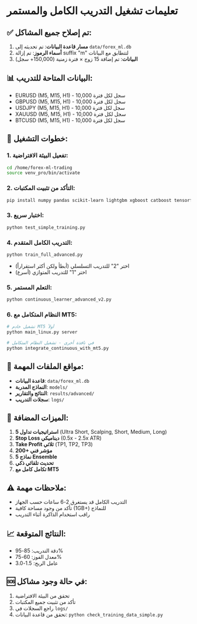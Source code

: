 # تعليمات تشغيل التدريب الكامل والمستمر

## ✅ تم إصلاح جميع المشاكل:

1. **مسار قاعدة البيانات**: تم تحديثه إلى `data/forex_ml.db`
2. **أسماء الرموز**: تم إزالة suffix "m" لتتطابق مع البيانات
3. **البيانات**: تم إضافة 15 زوج × فترة زمنية (150,000+ سجل)

## 📊 البيانات المتاحة للتدريب:

- EURUSD (M5, M15, H1) - 10,000 سجل لكل فترة
- GBPUSD (M5, M15, H1) - 10,000 سجل لكل فترة
- USDJPY (M5, M15, H1) - 10,000 سجل لكل فترة
- XAUUSD (M5, M15, H1) - 10,000 سجل لكل فترة
- BTCUSD (M5, M15, H1) - 10,000 سجل لكل فترة

## 🚀 خطوات التشغيل:

### 1. تفعيل البيئة الافتراضية:
```bash
cd /home/forex-ml-trading
source venv_pro/bin/activate
```

### 2. التأكد من تثبيت المكتبات:
```bash
pip install numpy pandas scikit-learn lightgbm xgboost catboost tensorflow loguru imblearn optuna ta-lib
```

### 3. اختبار سريع:
```bash
python test_simple_training.py
```

### 4. التدريب الكامل المتقدم:
```bash
python train_full_advanced.py
```
- اختر "2" للتدريب التسلسلي (أبطأ ولكن أكثر استقراراً)
- اختر "1" للتدريب المتوازي (أسرع)

### 5. التعلم المستمر:
```bash
python continuous_learner_advanced_v2.py
```

### 6. النظام المتكامل مع MT5:
```bash
# تشغيل خادم MT5 أولاً
python main_linux.py server

# في نافذة أخرى - تشغيل النظام المتكامل
python integrate_continuous_with_mt5.py
```

## 📁 مواقع الملفات المهمة:

- **قاعدة البيانات**: `data/forex_ml.db`
- **النماذج المدربة**: `models/`
- **النتائج والتقارير**: `results/advanced/`
- **سجلات التدريب**: `logs/`

## 🎯 الميزات المضافة:

1. **5 استراتيجيات تداول** (Ultra Short, Scalping, Short, Medium, Long)
2. **Stop Loss ديناميكي** (0.5x - 2.5x ATR)
3. **Take Profit ثلاثي** (TP1, TP2, TP3)
4. **200+ مؤشر فني**
5. **5 نماذج Ensemble**
6. **تحديث تلقائي ذكي**
7. **تكامل كامل مع MT5**

## ⚠️ ملاحظات مهمة:

- التدريب الكامل قد يستغرق 2-6 ساعات حسب الجهاز
- تأكد من وجود مساحة كافية (1GB+) للنماذج
- راقب استخدام الذاكرة أثناء التدريب

## 📈 النتائج المتوقعة:

- دقة التدريب: 85-95%
- معدل الفوز: 60-75%
- عامل الربح: 1.5-3.0

## 🆘 في حالة وجود مشاكل:

1. تحقق من البيئة الافتراضية
2. تأكد من تثبيت جميع المكتبات
3. راجع السجلات في `logs/`
4. تحقق من قاعدة البيانات: `python check_training_data_simple.py`